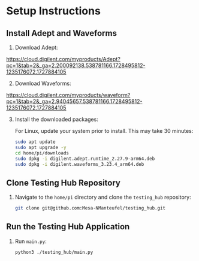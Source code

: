 # Setup Instructions

## Install Adept and Waveforms

1. Download Adept:

https://cloud.digilent.com/myproducts/Adept?pc=1&tab=2&_ga=2.200092138.538781166.1728495812-1235176072.1727884105

2. Download Waveforms:

https://cloud.digilent.com/myproducts/waveform?pc=1&tab=2&_ga=2.94045657.538781166.1728495812-1235176072.1727884105

3. Install the downloaded packages:
   
   For Linux, update your system prior to install. This may take 30 minutes:
   ```bash
   sudo apt update
   sudo apt upgrade -y
   cd home/pi/downloads
   sudo dpkg -i digilent.adept.runtime_2.27.9-arm64.deb
   sudo dpkg -i digilent.waveforms_3.23.4_arm64.deb

## Clone Testing Hub Repository

1. Navigate to the `home/pi` directory and clone the `testing_hub` repository:
   ```bash
   git clone git@github.com:Mesa-NManteufel/testing_hub.git

## Run the Testing Hub Application

1. Run `main.py`:
   ```bash
   python3 ./testing_hub/main.py
